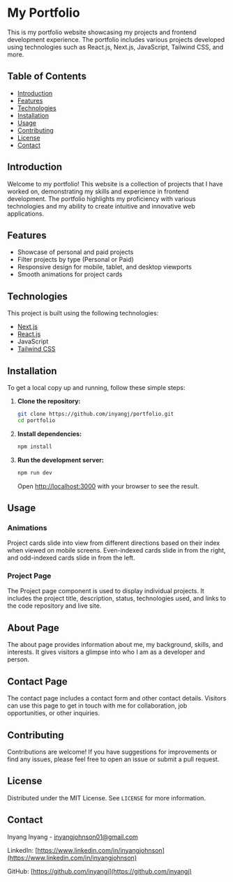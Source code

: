 # My Portfolio

This is my portfolio website showcasing my projects and frontend development experience. The portfolio includes various projects developed using technologies such as React.js, Next.js, JavaScript, Tailwind CSS, and more.

## Table of Contents

- [Introduction](#introduction)
- [Features](#features)
- [Technologies](#technologies)
- [Installation](#installation)
- [Usage](#usage)
- [Contributing](#contributing)
- [License](#license)
- [Contact](#contact)

## Introduction

Welcome to my portfolio! This website is a collection of projects that I have worked on, demonstrating my skills and experience in frontend development. The portfolio highlights my proficiency with various technologies and my ability to create intuitive and innovative web applications.

## Features

- Showcase of personal and paid projects
- Filter projects by type (Personal or Paid)
- Responsive design for mobile, tablet, and desktop viewports
- Smooth animations for project cards

## Technologies

This project is built using the following technologies:

- [Next.js](https://nextjs.org/)
- [React.js](https://reactjs.org/)
- JavaScript
- [Tailwind CSS](https://tailwindcss.com/)

## Installation

To get a local copy up and running, follow these simple steps:

1. **Clone the repository:**

    ```sh
    git clone https://github.com/inyangj/portfolio.git
    cd portfolio
    ```

2. **Install dependencies:**

    ```sh
    npm install
    ```

3. **Run the development server:**

    ```sh
    npm run dev
    ```

    Open [http://localhost:3000](http://localhost:3000) with your browser to see the result.

## Usage


### Animations

Project cards slide into view from different directions based on their index when viewed on mobile screens. Even-indexed cards slide in from the right, and odd-indexed cards slide in from the left.

### Project Page

The Project page component is used to display individual projects. It includes the project title, description, status, technologies used, and links to the code repository and live site.

## About Page

The about page provides information about me, my background, skills, and interests. It gives visitors a glimpse into who I am as a developer and person.

## Contact Page

The contact page includes a contact form and other contact details. Visitors can use this page to get in touch with me for collaboration, job opportunities, or other inquiries.


## Contributing

Contributions are welcome! If you have suggestions for improvements or find any issues, please feel free to open an issue or submit a pull request.

## License

Distributed under the MIT License. See `LICENSE` for more information.

## Contact

Inyang Inyang - [inyangjohnson01@gmail.com](mailto:inyangjohnson01@gmail.com)

LinkedIn: [https://www.linkedin.com/in/inyangjohnson](https://www.linkedin.com/in/inyangjohnson)

GitHub: [https://github.com/inyangj](https://github.com/inyangj)
